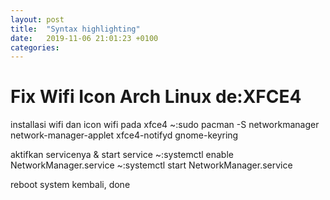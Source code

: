 ```yaml
---
layout: post
title:  "Syntax highlighting"
date:   2019-11-06 21:01:23 +0100
categories:
---
```



# Fix Wifi Icon Arch Linux de:XFCE4

installasi wifi dan icon wifi pada xfce4
~:sudo pacman -S networkmanager network-manager-applet xfce4-notifyd gnome-keyring

aktifkan servicenya & start service
~:systemctl enable NetworkManager.service
~:systemctl start NetworkManager.service

reboot system kembali, done
